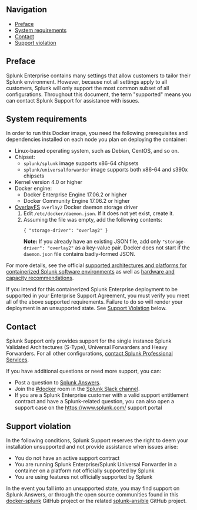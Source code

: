## Navigation

* [Preface](#preface)
* [System requirements](#system-requirements)
* [Contact](#contact)
* [Support violation](#support-violation)

## Preface
Splunk Enterprise contains many settings that allow customers to tailor their Splunk environment. However, because not all settings apply to all customers, Splunk will only support the most common subset of all configurations. Throughout this document, the term "supported" means you can contact Splunk Support for assistance with issues.

## System requirements
In order to run this Docker image, you need the following prerequisites and dependencies installed on each node you plan on deploying the container:
* Linux-based operating system, such as Debian, CentOS, and so on.
* Chipset: 
    * `splunk/splunk` image supports x86-64 chipsets
    * `splunk/universalforwarder` image supports both x86-64 and s390x chipsets
* Kernel version 4.0 or higher
* Docker engine:
    * Docker Enterprise Engine 17.06.2 or higher
    * Docker Community Engine 17.06.2 or higher
* [OverlayFS](https://docs.docker.com/storage/storagedriver/overlayfs-driver/) `overlay2` Docker daemon storage driver
    1. Edit `/etc/docker/daemon.json`. If it does not yet exist, create it.
    2. Assuming the file was empty, add the following contents:
        ```
        { "storage-driver": "overlay2" }
        ``` 
        **Note:** If you already have an existing JSON file, add only `"storage-driver": "overlay2"` as a key-value pair. Docker does not start if the `daemon.json` file contains badly-formed JSON.

For more details, see the official [supported architectures and platforms for containerized Splunk software environments](https://docs.splunk.com/Documentation/Splunk/latest/Installation/Systemrequirements#Containerized_computing_platforms) as well as [hardware and capacity recommendations](https://docs.splunk.com/Documentation/Splunk/latest/Installation/Systemrequirements). 

If you intend for this containerized Splunk Enterprise deployment to be supported in your Enterprise Support Agreement, you must verify you meet all of the above supported requirements. Failure to do so will render your deployment in an unsupported state. See [Support Violation](#support-violation) below.

## Contact
Splunk Support only provides support for the single instance Splunk Validated Architectures (S-Type), Universal Forwarders and Heavy Forwarders. For all other configurations, [contact Splunk Professional Services](https://www.splunk.com/en_us/support-and-services.html).

If you have additional questions or need more support, you can:
* Post a question to [Splunk Answers](http://answers.splunk.com).
* Join the [#docker](https://splunk-usergroups.slack.com/messages/C1RH09ERM/) room in the [Splunk Slack channel](http://splunk-usergroups.slack.com).
* If you are a Splunk Enterprise customer with a valid support entitlement contract and have a Splunk-related question, you can also open a support case on the <https://www.splunk.com/> support portal

## Support violation
In the following conditions, Splunk Support reserves the right to deem your installation unsupported and not provide assistance when issues arise: 
* You do not have an active support contract
* You are running Splunk Enterprise/Splunk Universal Forwarder in a container on a platform not officially supported by Splunk
* You are using features not officially supported by Splunk

In the event you fall into an unsupported state, you may find support on Splunk Answers, or through the open source communities found in this [docker-splunk](https://github.com/splunk/docker-splunk) GitHub project or the related [splunk-ansible](https://www.github.com/splunk/splunk-ansible) GitHub project.
